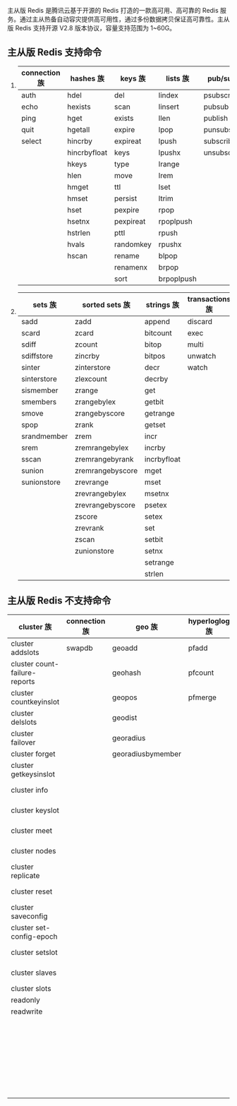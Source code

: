 主从版 Redis 是腾讯云基于开源的 Redis 打造的一款高可用、高可靠的 Redis 服务。通过主从热备自动容灾提供高可用性，通过多份数据拷贝保证高可靠性。主从版 Redis 支持开源 V2.8 版本协议，容量支持范围为 1~60G。

## 主从版 Redis 支持命令

1. | **connection 族** | **hashes 族** | **keys 族** | **lists 族** | **pub/sub 族** | **server 族** | 
   | --- | --- | --- | --- | --- | --- |
   | auth | hdel | del | lindex | psubscribe | command | 
   | echo | hexists | scan | linsert | pubsub | dbsize |
   | ping | hget | exists | llen | publish | info | 
   | quit | hgetall | expire | lpop | punsubscribe | time | 
   | select | hincrby | expireat | lpush | subscribe |   | 
   |   | hincrbyfloat | keys | lpushx | unsubscribe |   | 
   | 　 | hkeys | type | lrange | 　 |   | 
   | 　 | hlen | move | lrem | 　 |   |
   | 　 | hmget | ttl | lset | 　 |   |
   | 　 | hmset | persist | ltrim | 　 |   |
   | 　 | hset | pexpire | rpop | 　 |   |
   | 　 | hsetnx | pexpireat | rpoplpush | 　 |   |
   | 　 | hstrlen | pttl | rpush | 　 |   |
   | 　 | hvals | randomkey | rpushx | 　 |   |
   | 　 | hscan | rename | blpop | 　 |   |
   | 　 | 　 | renamenx | brpop | 　 |   |
   | 　 | 　 | sort | brpoplpush | 　 |   |


2. |**sets 族** | **sorted sets 族** | **strings 族** | **transactions 族** |
   | --- | --- | --- | --- |
   | sadd | zadd | append | discard |
   | scard | zcard | bitcount | exec |
   | sdiff | zcount | bitop | multi |
   | sdiffstore | zincrby | bitpos | unwatch |
   | sinter | zinterstore | decr | watch |
   | sinterstore | zlexcount | decrby | 　 |
   | sismember | zrange | get | 　 |
   | smembers | zrangebylex | getbit | 　 |
   | smove | zrangebyscore | getrange | 　 |
   | spop | zrank | getset | 　 |
   | srandmember | zrem | incr | 　 |
   | srem | zremrangebylex | incrby | 　 |
   | sscan | zremrangebyrank | incrbyfloat | 　 |
   | sunion | zremrangebyscore | mget | 　 |
   | sunionstore | zrevrange | mset | 　 |
   | 　 | zrevrangebylex | msetnx | 　 |
   | 　 | zrevrangebyscore | psetex | 　 |
   | 　 | zscore | setex | 　 |
   | 　 | zrevrank | set | 　 |
   | 　 | zscan | setbit | 　 |
   | 　 | zunionstore | setnx | 　 |
   | 　 | 　 | setrange | 　 |
   | 　 | 　 | strlen | 　 |



## 主从版 Redis 不支持命令
| **cluster 族** | **connection 族** | **geo 族** | **hyperloglog 族** | **keys 族** | **scripting 族** | **server 族** | **strings 族** |
| --- | --- | --- | --- | --- | --- | --- | --- |
| cluster addslots | swapdb | geoadd | pfadd | touch | eval | bgrewriteaof | bitfield |
| cluster count-failure-reports | 　 | geohash | pfcount | restore | evalsha | bgsave | 　 |
| cluster countkeyinslot | 　 | geopos | pfmerge | object | script debug | client kill | 　 |
| cluster delslots | 　 | geodist | 　 | unlink | script exists | client list | 　 |
| cluster failover | 　 | georadius | 　 | wait | script flush | client getname | 　 |
| cluster forget | 　 | georadiusbymember | 　 | migrate | script kill | client pause | 　 |
| cluster getkeysinslot | 　 | 　 | 　 | dump | script load | client reply | 　 |
| cluster info | 　 | 　 | 　 | 　 | 　 | client setname | 　 |
| cluster keyslot | 　 | 　 | 　 | 　 | 　 | command count | 　 |
| cluster meet | 　 | 　 | 　 | 　 | 　 | command getkeys | 　 |
| cluster nodes | 　 | 　 | 　 | 　 | 　 | command info | 　 |
| cluster replicate | 　 | 　 | 　 | 　 | 　 | config get | 　 |
| cluster reset | 　 | 　 | 　 | 　 | 　 | config rewrite | 　 |
| cluster saveconfig | 　 | 　 | 　 | 　 | 　 | config set | 　 |
| cluster set-config-epoch | 　 | 　 | 　 | 　 | 　 | config resetstat | 　 |
| cluster setslot | 　 | 　 | 　 | 　 | 　 | debug object | 　 |
| cluster slaves | 　 | 　 | 　 | 　 | 　 | debug segfault | 　 |
| cluster slots | 　 | 　 | 　 | 　 | 　 | flushall | 　 |
| readonly | 　 | 　 | 　 | 　 | 　 | flushdb | 　 |
| readwrite | 　 | 　 | 　 | 　 | 　 | lastsave | 　 |
| 　 | 　 | 　 | 　 | 　 | 　 | monitor | 　 |
| 　 | 　 | 　 | 　 | 　 | 　 | role | 　 |
| 　 | 　 | 　 | 　 | 　 | 　 | save | 　 |
| 　 | 　 | 　 | 　 | 　 | 　 | shutdown | 　 |
| 　 | 　 | 　 | 　 | 　 | 　 | slaveof | 　 |
| 　 | 　 | 　 | 　 | 　 | 　 | slowlog | 　 |
| 　 | 　 | 　 | 　 | 　 | 　 | sync | 　 |
